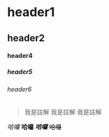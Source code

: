 # header1
## header2

#### header4
##### header5
###### header6

>我是註解
>我是註解
>我是註解

*哈囉*
**哈囉**
***哈囉***
~~哈囉~~